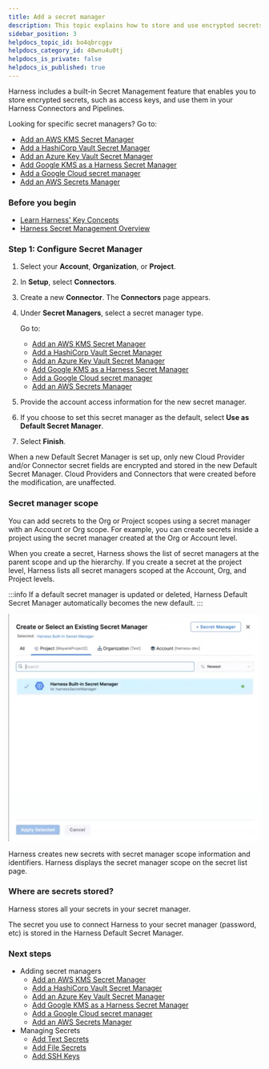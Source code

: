 ```yaml
---
title: Add a secret manager
description: This topic explains how to store and use encrypted secrets (such as access keys) using the built-in Harness Secrets Manager, AWS KMS, Google Cloud KMS, HashiCorp Vault, Azure Key Vault, CyberArk, and SSH via Kerberos.
sidebar_position: 3
helpdocs_topic_id: bo4qbrcggv
helpdocs_category_id: 48wnu4u0tj
helpdocs_is_private: false
helpdocs_is_published: true
---
```


Harness includes a built-in Secret Management feature that enables you to store encrypted secrets, such as access keys, and use them in your Harness Connectors and Pipelines.

Looking for specific secret managers? Go to:

* [Add an AWS KMS Secret Manager](/docs/platform/secrets/secrets-management/add-an-aws-kms-secrets-manager)
* [Add a HashiCorp Vault Secret Manager](/docs/platform/secrets/secrets-management/add-hashicorp-vault.md)
* [Add an Azure Key Vault Secret Manager](/docs/platform/secrets/secrets-management/azure-key-vault.md)
* [Add Google KMS as a Harness Secret Manager](/docs/platform/secrets/secrets-management/add-google-kms-secrets-manager.md)
* [Add a Google Cloud secret manager](/docs/platform/secrets/secrets-management/add-a-google-cloud-secret-manager.md)
* [Add an AWS Secrets Manager](/docs/platform/secrets/secrets-management/add-an-aws-secret-manager.md)

### Before you begin

* [Learn Harness' Key Concepts](../../../get-started/key-concepts.md)
* [Harness Secret Management Overview](/docs/platform/secrets/secrets-management/harness-secret-manager-overview)

### Step 1: Configure Secret Manager

1. Select your **Account**, **Organization**, or **Project**.
2. In **Setup**, select **Connectors**.
3. Create a new **Connector**. The **Connectors** page appears.
4. Under **Secret Managers**, select a secret manager type. 
   
   Go to:
   * [Add an AWS KMS Secret Manager](/docs/platform/secrets/secrets-management/add-an-aws-kms-secrets-manager)
   * [Add a HashiCorp Vault Secret Manager](/docs/platform/secrets/secrets-management/add-hashicorp-vault.md)
   * [Add an Azure Key Vault Secret Manager](/docs/platform/secrets/secrets-management/azure-key-vault.md)
   * [Add Google KMS as a Harness Secret Manager](/docs/platform/secrets/secrets-management/add-google-kms-secrets-manager.md)
   * [Add a Google Cloud secret manager](/docs/platform/secrets/secrets-management/add-a-google-cloud-secret-manager.md)
   * [Add an AWS Secrets Manager](/docs/platform/secrets/secrets-management/add-an-aws-secret-manager.md)
5. Provide the account access information for the new secret manager.
6. If you choose to set this secret manager as the default, select **Use as Default Secret Manager**.
7. Select **Finish**.

When a new Default Secret Manager is set up, only new Cloud Provider and/or Connector secret fields are encrypted and stored in the new Default Secret Manager. Cloud Providers and Connectors that were created before the modification, are unaffected.

### Secret manager scope

You can add secrets to the Org or Project scopes using a secret manager with an Account or Org scope. For example, you can create secrets inside a project using the secret manager created at the Org or Account level.

When you create a secret, Harness shows the list of secret managers at the parent scope and up the hierarchy. If you create a secret at the project level, Harness lists all secret managers scoped at the Account, Org, and Project levels.

:::info
If a default secret manager is updated or deleted, Harness Default Secret Manager automatically becomes the new default.
:::

![](../../secrets/static/select-secrets-manager-scope2.png)

Harness creates new secrets with secret manager scope information and identifiers. Harness displays the secret manager scope on the secret list page.

### Where are secrets stored?

Harness stores all your secrets in your secret manager.

The secret you use to connect Harness to your secret manager (password, etc) is stored in the Harness Default Secret Manager.

### Next steps

* Adding secret managers
	+ [Add an AWS KMS Secret Manager](/docs/platform/secrets/secrets-management/add-an-aws-kms-secrets-manager)
	+ [Add a HashiCorp Vault Secret Manager](/docs/platform/secrets/secrets-management/add-hashicorp-vault.md)
	+ [Add an Azure Key Vault Secret Manager](/docs/platform/secrets/secrets-management/azure-key-vault.md)
	+ [Add Google KMS as a Harness Secret Manager](/docs/platform/secrets/secrets-management/add-google-kms-secrets-manager.md)
 	+ [Add a Google Cloud secret manager](/docs/platform/secrets/secrets-management/add-a-google-cloud-secret-manager.md)
	+ [Add an AWS Secrets Manager](/docs/platform/secrets/secrets-management/add-an-aws-secret-manager.md)
* Managing Secrets
	+ [Add Text Secrets](/docs/platform/secrets/add-use-text-secrets)
	+ [Add File Secrets](/docs/platform/secrets/add-file-secrets)
	+ [Add SSH Keys](/docs/platform/secrets/add-use-ssh-secrets.md)
